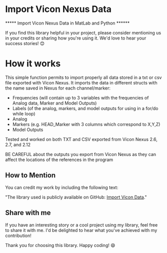 # Import Vicon Nexus Data
***** Import Vicon Nexus Data in MatLab and Python ******

If you find this library helpful in your project, please consider mentioning us in your credits or sharing how you're using it. We'd love to hear your success stories! 😊

# How it works 
This simple function permits to import properly all data stored in a txt or csv file exported with Vicon Nexus.
It imports the data in different structs with the name saved in Nexus for each channel/marker:

- Frequencies (will contain up to 3 variables with the frequencies of Analog data, Marker and Model Outputs)
- Labels (of the analog, markers, and model outputs for using in a for/do while loop)
- Analog
- Markers (e.g. HEAD_Marker with 3 columns which correspond to X,Y,Z)
- Model Outputs

Tested and worked on both TXT and CSV exported from Vicon Nexus 2.6, 2.7, and 2.12 

BE CAREFUL about the outputs you export from Vicon Nexus as they can affect the locations of the references in the program

## How to Mention

You can credit my work by including the following text:

"The library used is publicly available on GitHub: [Import Vicon Data](https://github.com/PaulT95/Import_Vicon_Data/)."

## Share with me

If you have an interesting story or a cool project using my library, feel free to share it with me. I'd be delighted to hear what you've achieved with my contribution!

Thank you for choosing this library. Happy coding! 😄
